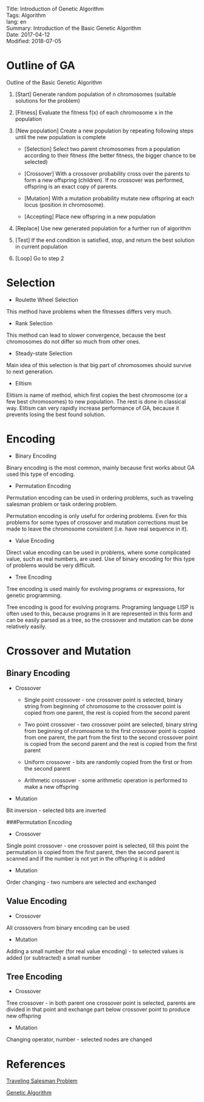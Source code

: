 Title: Introduction of Genetic Algorithm  
Tags: Algorithm  
lang: en  
Summary: Introduction of the Basic Genetic Algorithm  
Date: 2017-04-12  
Modified: 2018-07-05  

# Outline of GA

Outline of the Basic Genetic Algorithm

1. [Start] Generate random population of n chromosomes (suitable solutions for the problem)
2. [Fitness] Evaluate the fitness f(x) of each chromosome x in the population
3. [New population] Create a new population by repeating following steps until the new population is complete

    - [Selection] Select two parent chromosomes from a population according to their fitness (the better fitness, the bigger chance to be selected)

    - [Crossover] With a crossover probability cross over the parents to form a new offspring (children). If no crossover was performed, offspring is an exact copy of parents.

    - [Mutation] With a mutation probability mutate new offspring at each locus (position in chromosome).

    - [Accepting] Place new offspring in a new population

4. [Replace] Use new generated population for a further run of algorithm
5. [Test] If the end condition is satisfied, stop, and return the best solution in current population
6. [Loop] Go to step 2

# Selection

- Roulette Wheel Selection

This method have problems when the fitnesses differs very much.

- Rank Selection

This method can lead to slower convergence, because the best chromosomes do not differ so much from other ones.

- Steady-state Selection

Main idea of this selection is that big part of chromosomes should survive to next generation.

- Elitism

Elitism is name of method, which first copies the best chromosome (or a few best chromosomes) to new population. The rest is done in classical way. Elitism can very rapidly increase performance of GA, because it prevents losing the best found solution.

# Encoding

- Binary Encoding

Binary encoding is the most common, mainly because first works about GA used this type of encoding.

- Permutation Encoding

Permutation encoding can be used in ordering problems, such as traveling salesman problem or task ordering problem.

Permutation encoding is only useful for ordering problems. Even for this problems for some types of crossover and mutation corrections must be made to leave the chromosome consistent (i.e. have real sequence in it).

- Value Encoding

Direct value encoding can be used in problems, where some complicated value, such as real numbers, are used. Use of binary encoding for this type of problems would be very difficult.

- Tree Encoding

Tree encoding is used mainly for evolving programs or expressions, for genetic programming.

Tree encoding is good for evolving programs. Programing language LISP is often used to this, because programs in it are represented in this form and can be easily parsed as a tree, so the crossover and mutation can be done relatively easily.

# Crossover and Mutation

## Binary Encoding

- Crossover

    - Single point crossover - one crossover point is selected, binary string from beginning of chromosome to the crossover point is copied from one parent, the rest is copied from the second parent

    - Two point crossover - two crossover point are selected, binary string from beginning of chromosome to the first crossover point is copied from one parent, the part from the first to the second crossover point is copied from the second parent and the rest is copied from the first parent

    - Uniform crossover - bits are randomly copied from the first or from the second parent  

    - Arithmetic crossover - some arithmetic operation is performed to make a new offspring

- Mutation

Bit inversion - selected bits are inverted

###Permutation Encoding

- Crossover

Single point crossover - one crossover point is selected, till this point the permutation is copied from the first parent, then the second parent is scanned and if the number is not yet in the offspring it is added

- Mutation

Order changing - two numbers are selected and exchanged

## Value Encoding

- Crossover

All crossovers from binary encoding can be used

- Mutation

Adding a small number (for real value encoding) - to selected values is added (or subtracted) a small number

## Tree Encoding

- Crossover

Tree crossover - in both parent one crossover point is selected, parents are divided in that point and exchange part below crossover point to produce new offspring

- Mutation

Changing operator, number - selected nodes are changed


# References  
[Traveling Salesman Problem](http://www.cnblogs.com/biaoyu/archive/2012/10/02/2710267.html)

[Genetic Algorithm](http://www.obitko.com/tutorials/genetic-algorithms/)
